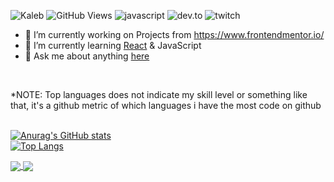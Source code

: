 ![Kaleb](https://res.cloudinary.com/dhclgoera/image/upload/v1617309128/git_banner_y9cjsv.png)
![GitHub Views](https://komarev.com/ghpvc/?username=sorumeiji&color=253572)
![javascript](https://img.shields.io/badge/JavaScript-Fan-253572.svg?logo=javascript&logoWidth=20)
![dev.to](https://img.shields.io/badge/dev.to-Follow%20Me-253572.svg?logo=dev.to&logoWidth=20)
![twitch](https://img.shields.io/badge/Twitch-Follow%20Me-253572.svg?logo=Twitch&logoWidth=20)
<br>

- 🔭 I’m currently working on Projects from https://www.frontendmentor.io/
- 🌱 I’m currently learning [React](https://reactjs.org/) & JavaScript
- 💬 Ask me about anything [here](https://github.com/Sorumeiji/sorumeiji/issues)
<br>

*NOTE: Top languages does not indicate my skill level or something like that, it's a github metric of which languages i have the most code on github
<br><br>

[![Anurag's GitHub stats](https://github-readme-stats.vercel.app/api?username=sorumeiji&theme=tokyonight)](https://github.com/anuraghazra/github-readme-stats)
<br>
[![Top Langs](https://github-readme-stats.vercel.app/api/top-langs/?username=sorumeiji&hide=asp,&theme=tokyonight)](https://github.com/anuraghazra/github-readme-stats)

<!--
<a href="https://github.com/anuraghazra/github-readme-stats">
  <img align="center" src="https://github-readme-stats.vercel.app/api/pin/?username=anuraghazra&repo=github-readme-stats" />
</a>
<a href="https://github.com/anuraghazra/convoychat">
  <img align="center" src="https://github-readme-stats.vercel.app/api/pin/?username=anuraghazra&repo=convoychat" />
</a>
-->

<a href="https://github.com/anuraghazra/github-readme-stats">
  <img align="center" src="https://github-readme-stats.vercel.app/api/pin/?username=anuraghazra&repo=github-readme-stats" />
</a>
<a href="https://github.com/anuraghazra/convoychat">
  <img align="center" src="https://github-readme-stats.vercel.app/api/pin/?username=anuraghazra&repo=convoychat" />
</a>

